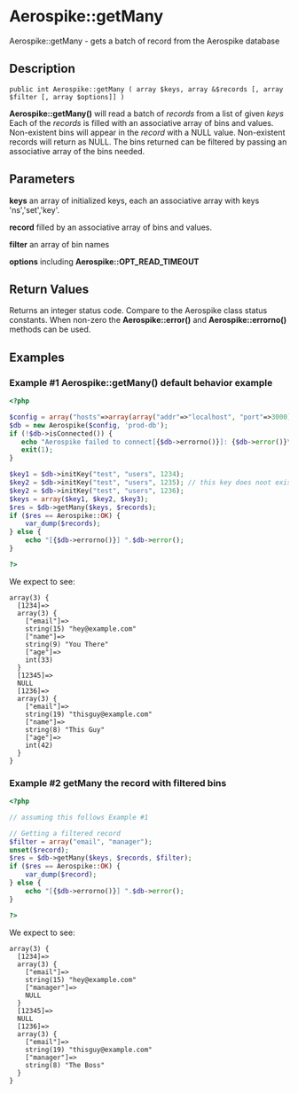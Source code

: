 
# Aerospike::getMany

Aerospike::getMany - gets a batch of record from the Aerospike database

## Description

```
public int Aerospike::getMany ( array $keys, array &$records [, array $filter [, array $options]] )
```

**Aerospike::getMany()** will read a batch of *records* from a list of given *keys*
Each of the *records* is filled with an associative array of bins and values.
Non-existent bins will appear in the *record* with a NULL value. Non-existent
records will return as NULL.
The bins returned can be filtered by passing an associative array of the bins needed.

## Parameters

**keys** an array of initialized keys, each an associative array with keys 'ns','set','key'.

**record** filled by an associative array of bins and values.

**filter** an array of bin names

**options** including **Aerospike::OPT_READ_TIMEOUT**

## Return Values

Returns an integer status code.  Compare to the Aerospike class status
constants.  When non-zero the **Aerospike::error()** and
**Aerospike::errorno()** methods can be used.

## Examples

### Example #1 Aerospike::getMany() default behavior example

```php
<?php

$config = array("hosts"=>array(array("addr"=>"localhost", "port"=>3000));
$db = new Aerospike($config, 'prod-db');
if (!$db->isConnected()) {
   echo "Aerospike failed to connect[{$db->errorno()}]: {$db->error()}\n";
   exit(1);
}

$key1 = $db->initKey("test", "users", 1234);
$key2 = $db->initKey("test", "users", 1235); // this key does noot exist
$key2 = $db->initKey("test", "users", 1236);
$keys = array($key1, $key2, $key3);
$res = $db->getMany($keys, $records);
if ($res == Aerospike::OK) {
    var_dump($records);
} else {
    echo "[{$db->errorno()}] ".$db->error();
}

?>
```

We expect to see:

```
array(3) {
  [1234]=>
  array(3) {
    ["email"]=>
    string(15) "hey@example.com"
    ["name"]=>
    string(9) "You There"
    ["age"]=>
    int(33)
  }
  [12345]=>
  NULL
  [1236]=>
  array(3) {
    ["email"]=>
    string(19) "thisguy@example.com"
    ["name"]=>
    string(8) "This Guy"
    ["age"]=>
    int(42)
  }
}
```

### Example #2 getMany the record with filtered bins

```php
<?php

// assuming this follows Example #1

// Getting a filtered record
$filter = array("email", "manager");
unset($record);
$res = $db->getMany($keys, $records, $filter);
if ($res == Aerospike::OK) {
    var_dump($record);
} else {
    echo "[{$db->errorno()}] ".$db->error();
}

?>
```

We expect to see:

```
array(3) {
  [1234]=>
  array(3) {
    ["email"]=>
    string(15) "hey@example.com"
    ["manager"]=>
    NULL
  }
  [12345]=>
  NULL
  [1236]=>
  array(3) {
    ["email"]=>
    string(19) "thisguy@example.com"
    ["manager"]=>
    string(8) "The Boss"
  }
}
```

